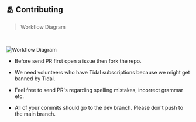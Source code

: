 ## 🫂 Contributing

> Workflow Diagram
<br>

![Workflow Diagram](https://sachinsenal0x64.github.io/picx-images-hosting/Untitled-2024-02-02-1444.5m2c9asdofb4.webp)


- Before send PR first open a issue then fork the repo.
  
- We need volunteers who have Tidal subscriptions because we might get banned by Tidal.

- Feel free to send PR's regarding spelling mistakes, incorrect grammar etc.

- All of your commits should go to the dev branch. Please don't push to the main branch.
